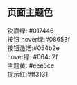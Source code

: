 ## 页面主题色
锐嘉绿: #017446  
按钮 hover绿:#08653f  
按钮激活:#054b2e  
hover绿: #064c2f  
主题黄: #eee5ce  
提示红:#ff3131  
